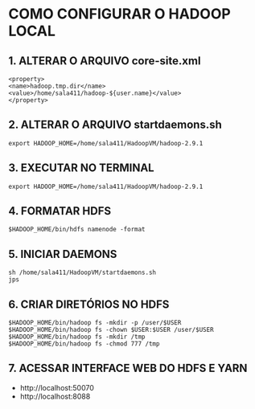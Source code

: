# COMO CONFIGURAR O HADOOP LOCAL

## 1. ALTERAR O ARQUIVO core-site.xml
```
<property>
<name>hadoop.tmp.dir</name>
<value>/home/sala411/hadoop-${user.name}</value>
</property>
```
## 2. ALTERAR O ARQUIVO startdaemons.sh
```
export HADOOP_HOME=/home/sala411/HadoopVM/hadoop-2.9.1
```
## 3. EXECUTAR NO TERMINAL
```
export HADOOP_HOME=/home/sala411/HadoopVM/hadoop-2.9.1
```
## 4. FORMATAR HDFS
```
$HADOOP_HOME/bin/hdfs namenode -format
```
## 5. INICIAR DAEMONS
```
sh /home/sala411/HadoopVM/startdaemons.sh
jps
```
## 6. CRIAR DIRETÓRIOS NO HDFS
```
$HADOOP_HOME/bin/hadoop fs -mkdir -p /user/$USER
$HADOOP_HOME/bin/hadoop fs -chown $USER:$USER /user/$USER
$HADOOP_HOME/bin/hadoop fs -mkdir /tmp
$HADOOP_HOME/bin/hadoop fs -chmod 777 /tmp
```
## 7. ACESSAR INTERFACE WEB DO HDFS E YARN
  - http://localhost:50070
  - http://localhost:8088
